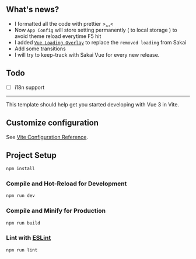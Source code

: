 ## What's news?
- I formatted all the code with prettier >,,,< 
- Now `App Config` will store setting permanently ( to local storage ) to avoid theme reload everytime F5 hit
- I added [`Vue Loading Overlay`](https://www.npmjs.com/package/vue-loading-overlay) to replace the `removed loading` from Sakai
- Add some transitions
- I will try to keep-track with Sakai Vue for every new release.

## Todo
- [ ] i18n support

-------------------------------------

This template should help get you started developing with Vue 3 in Vite.

## Customize configuration

See [Vite Configuration Reference](https://vitejs.dev/config/).

## Project Setup

```sh
npm install
```

### Compile and Hot-Reload for Development

```sh
npm run dev
```

### Compile and Minify for Production

```sh
npm run build
```

### Lint with [ESLint](https://eslint.org/)

```sh
npm run lint
```
